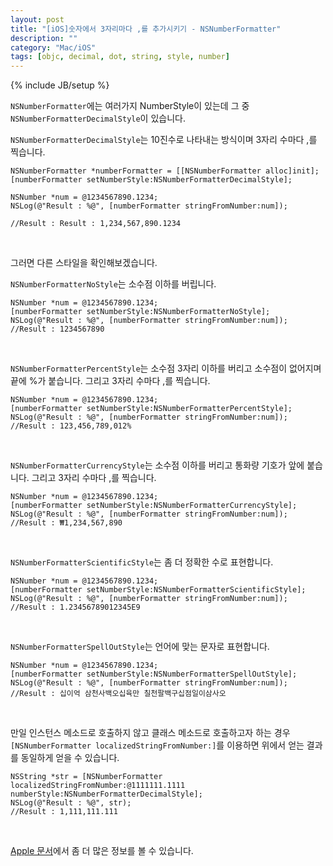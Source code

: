```yaml
---
layout: post
title: "[iOS]숫자에서 3자리마다 ,를 추가시키기 - NSNumberFormatter"
description: ""
category: "Mac/iOS"
tags: [objc, decimal, dot, string, style, number]
---
```

{% include JB/setup %}

`NSNumberFormatter`에는 여러가지 NumberStyle이 있는데 그 중 `NSNumberFormatterDecimalStyle`이 있습니다.

`NSNumberFormatterDecimalStyle`는 10진수로 나타내는 방식이며 3자리 수마다 ,를 찍습니다.

	NSNumberFormatter *numberFormatter = [[NSNumberFormatter alloc]init];
	[numberFormatter setNumberStyle:NSNumberFormatterDecimalStyle];

	NSNumber *num = @1234567890.1234;
	NSLog(@"Result : %@", [numberFormatter stringFromNumber:num]);

	//Result : Result : 1,234,567,890.1234

<br />

그러면 다른 스타일을 확인해보겠습니다.

`NSNumberFormatterNoStyle`는 소수점 이하를 버립니다.

	NSNumber *num = @1234567890.1234;
	[numberFormatter setNumberStyle:NSNumberFormatterNoStyle];
    NSLog(@"Result : %@", [numberFormatter stringFromNumber:num]);
    //Result : 1234567890

<br />

`NSNumberFormatterPercentStyle`는 소수점 3자리 이하를 버리고 소수점이 없어지며 끝에 %가 붙습니다. 그리고 3자리 수마다 ,를 찍습니다.

	NSNumber *num = @1234567890.1234;
	[numberFormatter setNumberStyle:NSNumberFormatterPercentStyle];
    NSLog(@"Result : %@", [numberFormatter stringFromNumber:num]);
    //Result : 123,456,789,012%

<br />

`NSNumberFormatterCurrencyStyle`는 소수점 이하를 버리고 통화량 기호가 앞에 붙습니다. 그리고 3자리 수마다 ,를 찍습니다.

	NSNumber *num = @1234567890.1234;
	[numberFormatter setNumberStyle:NSNumberFormatterCurrencyStyle];
    NSLog(@"Result : %@", [numberFormatter stringFromNumber:num]);
    //Result : ₩1,234,567,890

<br />

`NSNumberFormatterScientificStyle`는 좀 더 정확한 수로 표현합니다.

	NSNumber *num = @1234567890.1234;
    [numberFormatter setNumberStyle:NSNumberFormatterScientificStyle];
    NSLog(@"Result : %@", [numberFormatter stringFromNumber:num]);
    //Result : 1.23456789012345E9

<br />

`NSNumberFormatterSpellOutStyle`는 언어에 맞는 문자로 표현합니다.

	NSNumber *num = @1234567890.1234;
	[numberFormatter setNumberStyle:NSNumberFormatterSpellOutStyle];
    NSLog(@"Result : %@", [numberFormatter stringFromNumber:num]);
    //Result : 십이억 삼천사백오십육만 칠천팔백구십점일이삼사오

<br />

만일 인스턴스 메소드로 호출하지 않고 클래스 메소드로 호출하고자 하는 경우 `[NSNumberFormatter localizedStringFromNumber:]`를 이용하면 위에서 얻는 결과를 동일하게 얻을 수 있습니다.

    NSString *str = [NSNumberFormatter localizedStringFromNumber:@1111111.1111 numberStyle:NSNumberFormatterDecimalStyle];
    NSLog(@"Result : %@", str);
    //Result : 1,111,111.111

<br />

[Apple 문서](https://developer.apple.com/library/mac/documentation/cocoa/reference/foundation/classes/NSNumberFormatter_Class/Reference/Reference.html#//apple_ref/occ/cl/NSNumberFormatter)에서 좀 더 많은 정보를 볼 수 있습니다.
